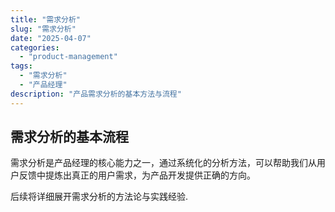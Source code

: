 ```yaml
---
title: "需求分析"
slug: "需求分析"
date: "2025-04-07"
categories: 
  - "product-management"
tags:
  - "需求分析"
  - "产品经理"
description: "产品需求分析的基本方法与流程"
---
```


## 需求分析的基本流程

需求分析是产品经理的核心能力之一，通过系统化的分析方法，可以帮助我们从用户反馈中提炼出真正的用户需求，为产品开发提供正确的方向。

后续将详细展开需求分析的方法论与实践经验.
